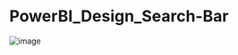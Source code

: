 # PowerBI_Design_Search-Bar

![image](https://github.com/user-attachments/assets/75842ae5-d718-40e7-b4d1-78e8d07f39bf)
